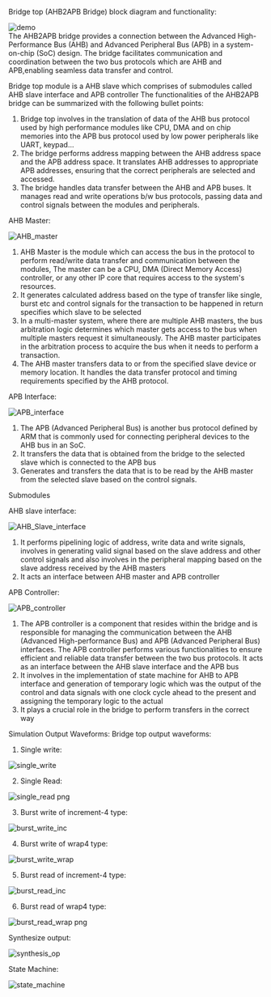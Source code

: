 Bridge top (AHB2APB Bridge) block diagram and functionality:
<div>
  <img alt="demo", src = ./Bridge top (AHB2APB Bridge) block diagram and functionality.png"/>
</div>
The AHB2APB bridge provides a connection between the Advanced High-Performance Bus (AHB) and Advanced Peripheral Bus (APB) in a system-on-chip (SoC) design. The bridge facilitates communication and coordination between the two bus protocols which are AHB and APB,enabling seamless data transfer and control. 

Bridge top module is a AHB slave which comprises of submodules called AHB slave interface and APB controller 
The functionalities of the AHB2APB bridge can be summarized with the following bullet points:
1. Bridge top involves in the translation of data of the AHB bus protocol used by high performance modules like CPU, DMA and on chip memories into the APB bus protocol used by low power peripherals like UART, keypad…
2. The bridge performs address mapping between the AHB address space and the APB address space. It translates AHB addresses to appropriate APB addresses, ensuring that the correct peripherals are selected and accessed.
3. The bridge handles data transfer between the AHB and APB buses. It manages read and write operations b/w bus protocols, passing data and control signals between the modules and peripherals.

AHB Master:


![AHB_master](https://github.com/Rakeshgupta2020/AHB2APB-Brdige-Implementation-uisng-verilog-HDL/assets/126176140/d767a4d3-7c04-4599-9ee6-287dbdc2f4d6)

1. AHB Master is the module which can access the bus in the protocol to perform read/write data transfer and communication between the modules, The master can be a CPU, DMA (Direct Memory Access) controller, or any other IP core that requires access to the system's resources.
2. It generates calculated address based on the type of transfer like single, burst etc and control signals for the transaction to be happened in return specifies which slave to be selected
3. In a multi-master system, where there are multiple AHB masters, the bus arbitration logic determines which master gets access to the bus when multiple masters request it simultaneously. The AHB master participates in the arbitration process to acquire the bus when it needs to perform a transaction.
4. The AHB master transfers data to or from the specified slave device or memory location. It handles the data transfer protocol and timing requirements specified by the AHB protocol.

APB Interface:


![APB_interface](https://github.com/Rakeshgupta2020/AHB2APB-Brdige-Implementation-uisng-verilog-HDL/assets/126176140/9bf9b04d-6c23-482f-a2c8-4f0b94a7f94a)

1. The APB (Advanced Peripheral Bus) is another bus protocol defined by ARM that is commonly used for connecting peripheral devices to the AHB bus in an SoC.
2. It transfers the data that is obtained from the bridge to the selected slave which is connected to the APB bus
3. Generates and transfers the data that is to be read by the AHB master from the selected slave based on the control signals.


Submodules

AHB slave interface:


![AHB_Slave_interface](https://github.com/Rakeshgupta2020/AHB2APB-Brdige-Implementation-uisng-verilog-HDL/assets/126176140/fe590e67-b6d2-40c7-bcb7-ac331be06956)

1. It performs pipelining logic of address, write data and write signals, involves in generating valid signal based on the slave address and other control signals and also involves in the peripheral mapping based on the slave address received by the AHB masters
2. It acts an interface between AHB master and APB controller

APB Controller:


![APB_controller](https://github.com/Rakeshgupta2020/AHB2APB-Brdige-Implementation-uisng-verilog-HDL/assets/126176140/2e296cd7-1710-42b7-9bfa-bf1cd4ec87eb)

1. The APB controller is a component that resides within the bridge and is responsible for managing the communication between the AHB (Advanced High-performance Bus) and APB (Advanced Peripheral Bus) interfaces. The APB controller performs various functionalities to ensure efficient and reliable data transfer between the two bus protocols. It acts as an interface between the AHB slave interface and the APB bus
2. It involves in the implementation of state machine for AHB to APB interface and generation of temporary logic which was the output of the control and data signals with one clock cycle ahead to the present and assigning the temporary logic to the actual
3. It plays a crucial role in the bridge to perform transfers in the correct way

Simulation Output Waveforms:
Bridge top output waveforms:
1. Single write:


![single_write](https://github.com/Rakeshgupta2020/AHB2APB-Brdige-Implementation-uisng-verilog-HDL/assets/126176140/5cc33cda-0388-4e73-ad68-a8c73deae089)

2. Single Read:


![single_read png ](https://github.com/Rakeshgupta2020/AHB2APB-Brdige-Implementation-uisng-verilog-HDL/assets/126176140/e5f67e6a-9973-4d3e-aa60-a92148f69bb0)

3. Burst write of increment-4 type:


![burst_write_inc](https://github.com/Rakeshgupta2020/AHB2APB-Brdige-Implementation-uisng-verilog-HDL/assets/126176140/da3c3212-fa20-4f96-8a05-02f87d1a883d)

4. Burst write of wrap4 type:


![burst_write_wrap](https://github.com/Rakeshgupta2020/AHB2APB-Brdige-Implementation-uisng-verilog-HDL/assets/126176140/1ff5a77a-9c6a-4619-b031-d9cbb4b77ccf)

5. Burst read of increment-4 type:

![burst_read_inc](https://github.com/Rakeshgupta2020/AHB2APB-Brdige-Implementation-uisng-verilog-HDL/assets/126176140/d131e2ba-652d-4540-a73e-2134e0e31c75)


6. Burst read of wrap4 type:

![burst_read_wrap png ](https://github.com/Rakeshgupta2020/AHB2APB-Brdige-Implementation-uisng-verilog-HDL/assets/126176140/dc077b5f-a25f-4141-b3b1-4a6d658fadce)


Synthesize output:


![synthesis_op](https://github.com/Rakeshgupta2020/AHB2APB-Brdige-Implementation-uisng-verilog-HDL/assets/126176140/f9b918fd-52f1-4580-9e56-12fd4277b94d)


State Machine:

![state_machine](https://github.com/Rakeshgupta2020/AHB2APB-Brdige-Implementation-uisng-verilog-HDL/assets/126176140/90848c67-929e-46a7-a7a9-d2b1c524ba97)



